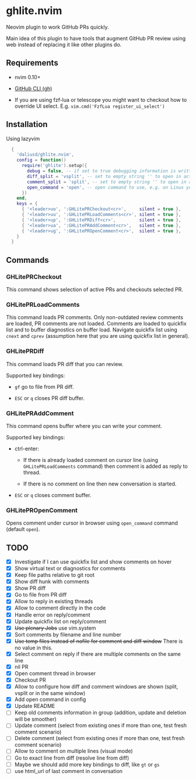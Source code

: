 # ghlite.nvim

Neovim plugin to work GitHub PRs quickly.

Main idea of this plugin to have tools that augment GitHub PR review using web
instead of replacing it like other plugins do.

## Requirements

- nvim 0.10+

- [GitHub CLI (gh)](https://cli.github.com/)

- If you are using fzf-lua or telescope you might want to checkout how to
  override UI select. E.g. `vim.cmd('FzfLua register_ui_select')`

## Installation

Using lazyvim

```lua
  {
    'daliusd/ghlite.nvim',
    config = function()
      require('ghlite').setup({
        debug = false, -- if set to true debugging information is written to ~/.ghlite.log file
        diff_split = 'vsplit', -- set to empty string '' to open in active buffer
        comment_split = 'split', -- set to empty string '' to open in active buffer
        open_command = 'open', -- open command to use, e.g. on Linux you might want to use xdg-open
      })
    end,
    keys = {
      { '<leader>uo', ':GHLitePRCheckout<cr>',     silent = true },
      { '<leader>uu', ':GHLitePRLoadComments<cr>', silent = true },
      { '<leader>up', ':GHLitePRDiff<cr>',         silent = true },
      { '<leader>ua', ':GHLitePRAddComment<cr>',   silent = true },
      { '<leader>ug', ':GHLitePROpenComment<cr>',  silent = true },
    }
  }
```

## Commands

### GHLitePRCheckout

This command shows selection of active PRs and checkouts selected PR.

### GHLitePRLoadComments

This command loads PR comments. Only non-outdated review comments are loaded,
PR comments are not loaded. Comments are loaded to quickfix list and to buffer
diagnostics on buffer load. Navigate quickfix list using `cnext` and `cprev`
(assumption here that you are using quickfix list in general).

### GHLitePRDiff

This command loads PR diff that you can review.

Supported key bindings:

* `gf` go to file from PR diff.

* `ESC` or `q` closes PR diff buffer.

### GHLitePRAddComment

This command opens buffer where you can write your comment.

Supported key bindings:

* ctrl-enter:

    * If there is already loaded comment on cursor line (using
      `GHLitePRLoadComments` command) then comment is added as reply to thread.

    * If there is no comment on line then new conversation is started.

* `ESC` or `q` closes comment buffer.

### GHLitePROpenComment

Opens comment under cursor in browser using `open_command` command (default
`open`).

## TODO

- [x] Investigate if I can use quickfix list and show comments on hover
- [x] Show virtual text or diagnostics for comments
- [x] Keep file paths relative to git root
- [x] Show diff hunk with comments
- [x] Show PR diff
- [x] Go to file from PR diff
- [x] Allow to reply in existing threads
- [x] Allow to comment directly in the code
- [x] Handle error on reply/comment
- [x] Update quickfix list on reply/comment
- [x] ~~Use plenary Jobs~~ use vim.system
- [x] Sort comments by filename and line number
- [x] ~~Use temp files instead of nofile for comment and diff window~~ There is no value in this.
- [x] Select comment on reply if there are multiple comments on the same line
- [x] nil PR
- [x] Open comment thread in browser
- [x] Checkout PR
- [x] Allow to configure how diff and comment windows are shown (split, vsplit or in the same window)
- [x] Add open command in config
- [x] Update README
- [ ] Keep old comments information in group (addition, update and deletion will be smoother)
- [ ] Update comment (select from existing ones if more than one, test fresh comment scenario)
- [ ] Delete comment (select from existing ones if more than one, test fresh comment scenario)
- [ ] Allow to comment on multiple lines (visual mode)
- [ ] Go to exact line from diff (resolve line from diff)
- [ ] Maybe we should add more key bindings to diff, like `gt` or `gs`
- [ ] use html_url of last comment in conversation
